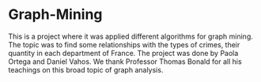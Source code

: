 # Graph-Mining
This is a project where it was applied different algorithms for graph mining. The topic was to find some relationships with the types of crimes, their quantity in each department of France. 
The project was done by Paola Ortega and Daniel Vahos. 
We thank Professor Thomas Bonald for all his teachings on this broad topic of graph analysis.
